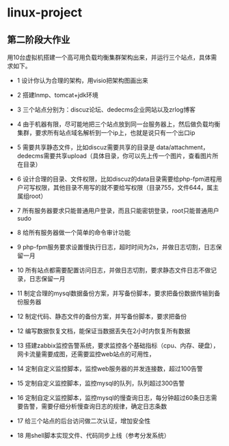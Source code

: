 # linux-project

## 第二阶段大作业

用10台虚拟机搭建一个高可用负载均衡集群架构出来，并运行三个站点，具体需求如下。

* 1 设计你认为合理的架构，用visio把架构图画出来

* 2 搭建lnmp、tomcat+jdk环境

* 3 三个站点分别为：discuz论坛、dedecms企业网站以及zrlog博客

* 4 由于机器有限，尽可能地把三个站点放到同一台服务器上，然后做负载均衡集群，要求所有站点域名解析到一个ip上，也就是说只有一个出口ip

* 5 需要共享静态文件，比如discuz需要共享的目录是 data/attachment，dedecms需要共享upload（具体目录，你可以先上传一个图片，查看图片所在目录）

* 6 设计合理的目录、文件权限，比如discuz的data目录需要给php-fpm进程用户可写权限，其他目录不用写的就不要给写权限（目录755，文件644，属主属组root）

* 7 所有服务器要求只能普通用户登录，而且只能密钥登录，root只能普通用户sudo

* 8 给所有服务器做一个简单的命令审计功能

* 9 php-fpm服务要求设置慢执行日志，超时时间为2s，并做日志切割，日志保留一月

* 10 所有站点都需要配置访问日志，并做日志切割，要求静态文件日志不做记录，日志保留一月

* 11 制定合理的mysql数据备份方案，并写备份脚本，要求把备份数据传输到备份服务器

* 12 制定代码、静态文件的备份方案，并写备份脚本，要求把备份

* 12 编写数据恢复文档，能保证当数据丢失在2小时内恢复所有数据

* 13 搭建zabbix监控告警系统，要求监控各个基础指标（cpu、内存、硬盘），网卡流量需要成图，还需要监控web站点的可用性，

* 14 定制自定义监控脚本，监控web服务器的并发连接数，超过100告警

* 15 定制自定义监控脚本，监控mysql的队列，队列超过300告警

* 16 定制自定义监控脚本，监控mysql的慢查询日志，每分钟超过60条日志需要告警，需要仔细分析慢查询日志的规律，确定日志条数

* 17 给三个站点的后台访问做二次认证，增加安全性

* 18 用shell脚本实现文件、代码同步上线（参考分发系统）
